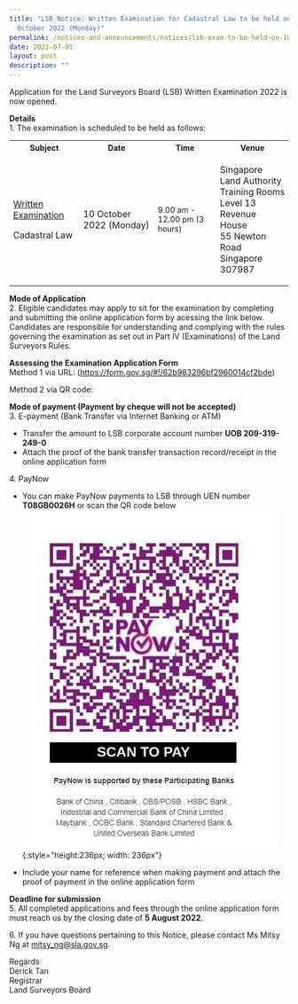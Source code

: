 ```yaml
---
title: "LSB Notice: Written Examination for Cadastral Law to be held on 10
  October 2022 (Monday)"
permalink: /notices-and-announcements/notices/lsb-exam-to-be-held-on-10-oct-2022-mon
date: 2022-07-05
layout: post
description: ""
---
```

Application for the Land Surveyors Board (LSB) Written Examination 2022 is now opened.

**Details** <br>
1\. The examination is scheduled to be held as follows:<br>

<table>
	<tbody><tr>
		<th>Subject</th>
		<th>Date</th>
		<th>Time</th>
		<th>Venue</th>
	</tr>
	<tr>
		<td>
			<p style="font-size:1rem;">
				<u>Written Examination</u>
		</p>
			<p style="font-size: 1rem;">Cadastral Law</p>
		</td>
		<td>
			<p style="font-size: 1rem;">
				10 October 2022 (Monday)</p>
		</td>
		<td>
			<p>
				9.00 am - 12.00 pm (3 hours)</p>
		</td>
		<td>
			<p style="font-size: 1rem;">
				Singapore Land Authority<br>
				Training Rooms Level 13<br>
				Revenue House <br>
				55 Newton Road <br>
				Singapore 307987 <br>
			</p>
		</td>
	</tr>
	</tbody></table>
	
	
**Mode of Application** <br>
2\. Eligible candidates may apply to sit for the examination by completing and submitting the online application form by acessing the link below. Candidates are responsible for
understanding and complying with the rules governing the examination as set out in Part IV (Examinations) of the Land Surveyors Rules.

**Assessing the Examination Application Form**<br>
Method 1 via URL:
(<https://form.gov.sg/#!/62b983296bf2960014cf2bde>)<br>

Method 2 via QR code:

**Mode of payment (Payment by cheque will not be accepted)** <br>
3\. E-payment (Bank Transfer via Internet Banking or ATM) <br>
- Transfer the amount to LSB corporate account number **UOB 209-319-249-0**<br>
- Attach the proof of the bank transfer transaction record/receipt in the online application form

4\. PayNow <br>
- You can make PayNow payments to LSB through UEN number **T08GB0026H** or scan the QR code below<br>
![register QR code](/images/LSB_paynow_qr_code.jpg){:style="height:236px; width: 236px"}

- Include your name for reference when making payment and attach the proof of payment in the online application form

**Deadline for submission**<br>
5\. All completed applications and fees through the online application form must reach us by the closing date of **5 August 2022**.<br>

6\. If you have questions pertaining to this Notice, please contact Ms Mitsy Ng at <mitsy_ng@sla.gov.sg>. <br>

Regards<br>
Derick Tan <br>
Registrar <br>
Land Surveyors Board